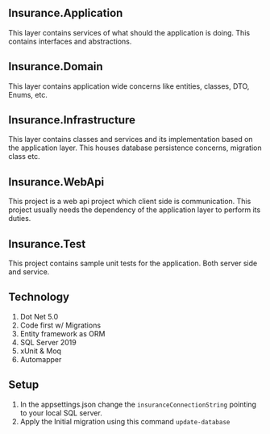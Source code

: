 ## Insurance.Application

This layer contains services of what should the application is doing. This contains interfaces and abstractions.

## Insurance.Domain

This layer contains application wide concerns like entities, classes, DTO, Enums, etc.

## Insurance.Infrastructure

This layer contains classes and services and its implementation based on the application layer. This houses database persistence concerns, migration class etc.

## Insurance.WebApi

This project is a web api project which client side is communication. This project usually needs the dependency of the application layer to perform its duties.

## Insurance.Test

This project contains sample unit tests for the application. Both server side and service.

## Technology

1. Dot Net 5.0
2. Code first w/ Migrations
3. Entity framework as ORM
4. SQL Server 2019
5. xUnit & Moq
6. Automapper


## Setup

1. In the appsettings.json change the `insuranceConnectionString` pointing to your local SQL server.
2. Apply the Initial migration using this command  `update-database`
